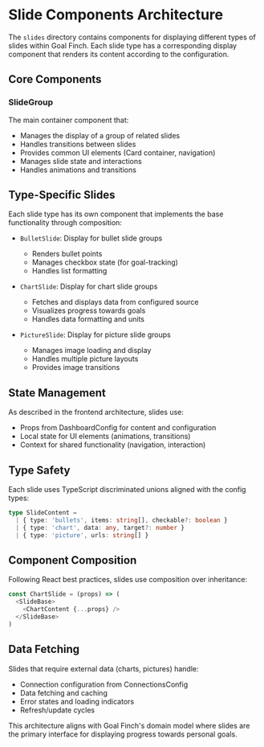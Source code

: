 # Slide Components Architecture

The `slides` directory contains components for displaying different types of slides within Goal Finch. Each slide type has a corresponding display component that renders its content according to the configuration.

## Core Components

### SlideGroup
The main container component that:
- Manages the display of a group of related slides
- Handles transitions between slides
- Provides common UI elements (Card container, navigation)
- Manages slide state and interactions
- Handles animations and transitions

## Type-Specific Slides

Each slide type has its own component that implements the base functionality through composition:

- `BulletSlide`: Display for bullet slide groups
  - Renders bullet points
  - Manages checkbox state (for goal-tracking)
  - Handles list formatting

- `ChartSlide`: Display for chart slide groups
  - Fetches and displays data from configured source
  - Visualizes progress towards goals
  - Handles data formatting and units

- `PictureSlide`: Display for picture slide groups
  - Manages image loading and display
  - Handles multiple picture layouts
  - Provides image transitions

## State Management

As described in the frontend architecture, slides use:
- Props from DashboardConfig for content and configuration
- Local state for UI elements (animations, transitions)
- Context for shared functionality (navigation, interaction)

## Type Safety

Each slide uses TypeScript discriminated unions aligned with the config types:
```typescript
type SlideContent = 
  | { type: 'bullets', items: string[], checkable?: boolean }
  | { type: 'chart', data: any, target?: number }
  | { type: 'picture', urls: string[] }
```

## Component Composition

Following React best practices, slides use composition over inheritance:
```typescript
const ChartSlide = (props) => (
  <SlideBase>
    <ChartContent {...props} />
  </SlideBase>
)
```

## Data Fetching

Slides that require external data (charts, pictures) handle:
- Connection configuration from ConnectionsConfig
- Data fetching and caching
- Error states and loading indicators
- Refresh/update cycles

This architecture aligns with Goal Finch's domain model where slides are the primary interface for displaying progress towards personal goals.
